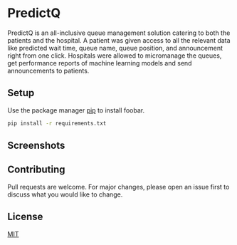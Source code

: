 
# PredictQ

PredictQ is an all-inclusive queue management solution catering to both the patients and the hospital. A patient was given access to all the relevant data like predicted wait time, queue name, queue position, and announcement right from one click. Hospitals were allowed to micromanage the queues, get performance reports of machine learning models and send announcements to patients.

## Setup

Use the package manager [pip](https://pip.pypa.io/en/stable/) to install foobar.

```bash
pip install -r requirements.txt
```

## Screenshots 



## Contributing
Pull requests are welcome. For major changes, please open an issue first to discuss what you would like to change.

## License
[MIT](https://choosealicense.com/licenses/mit/)